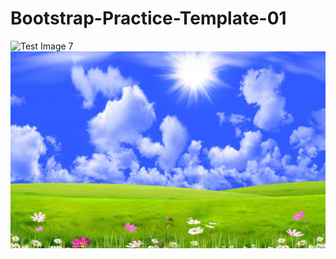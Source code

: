 # Bootstrap-Practice-Template-01
![Test Image 7](https://github.com/Shakik/Bootstrap-Practice-Template-01/tree/master/img/s.jpg)
<img src="img/bg-01.jpg" alt="shakik"/>
